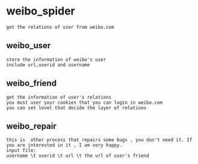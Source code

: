 # weibo_spider

	get the relations of user from weibo.com

## weibo_user

	store the information of weibo's user
	include url,userid and username

## weibo_friend

	get the information of user's relations
	you must user your cookies that you can login in weibo.com
	you can set level that decide the layer of relations

## weibo_repair

	this is  other process that repairs some bugs , you don't need it. If you are interested in it , I am very happy.
	input file:
	username \t userid \t url \t the url of user's friend
